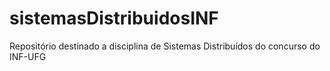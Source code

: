 # sistemasDistribuidosINF
Repositório destinado a disciplina de Sistemas Distribuídos do concurso do INF-UFG
